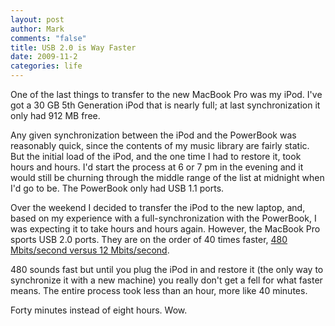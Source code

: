 ```yaml
--- 
layout: post
author: Mark
comments: "false"
title: USB 2.0 is Way Faster
date: 2009-11-2
categories: life
---
```

One of the last things to transfer to the new MacBook Pro was my iPod. I've got a 30 GB 5th Generation iPod that is nearly full; at last synchronization it only had 912 MB free.

Any given synchronization between the iPod and the PowerBook was reasonably quick, since the contents of my music library are fairly static. But the initial load of the iPod, and the one time I had to restore it, took hours and hours. I'd start the process at 6 or 7 pm in the evening and it would still be churning through the middle range of the list at midnight when I'd go to be. The PowerBook only had USB 1.1 ports.

Over the weekend I decided to transfer the iPod to the new laptop, and, based on my experience with a full-synchronization with the PowerBook, I was expecting it to take hours and hours again. However, the MacBook Pro sports USB 2.0 ports. They are on the order of 40 times faster, <a title="Universal Serial Bus" href="http://en.wikipedia.org/wiki/Universal_Serial_Bus" target="_blank">480 Mbits/second versus 12 Mbits/second</a>.

480 sounds fast but until you plug the iPod in and restore it (the only way to synchronize it with a new machine) you really don't get a fell for what faster means. The entire process took less than an hour, more like 40 minutes.

Forty minutes instead of eight hours. Wow.
